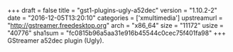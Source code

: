 +++
draft = false
title = "gst1-plugins-ugly-a52dec"
version = "1.10.2-2"
date = "2016-12-05T13:20:10"
categories = ['xmultimedia']
upstreamurl = "http://gstreamer.freedesktop.org"
arch = "x86_64"
size = "11172"
usize = "40776"
sha1sum = "fc0815b96a5aa31e916b45544c0cec75f401fa98"
+++
GStreamer a52dec plugin (Ugly).